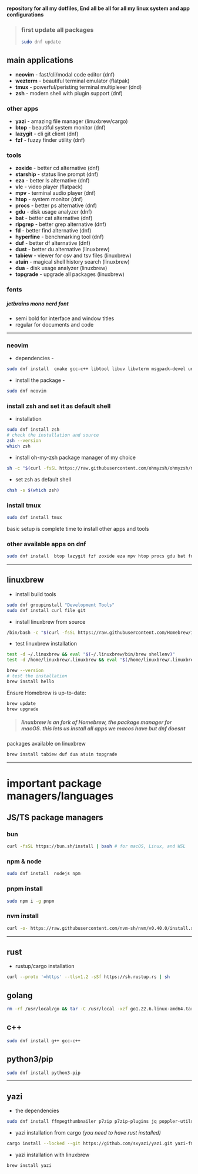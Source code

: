 #### repository for all my dotfiles, End all be all for all my linux system and app configurations

> ### first update all packages
>
> ```bash
> sudo dnf update
> ```

## main applications

-   **neovim** - fast/cli/modal code editor (dnf)
-   **wezterm** - beautiful terminal emulator (flatpak)
-   **tmux** - powerful/peristing terminal multiplexer (dnd)
-   **zsh** - modern shell with plugin support (dnf)

### other apps

-   **yazi** - amazing file manager (linuxbrew/cargo)
-   **btop** - beautiful system monitor (dnf)
-   **lazygit** - cli git client (dnf)
-   **fzf** - fuzzy finder utility (dnf)

### tools

-   **zoxide** - better cd alternative (dnf)
-   **starship** - status line prompt (dnf)
-   **eza** - better ls alternative (dnf)
-   **vlc** - video player (flatpack)
-   **mpv** - terminal audio player (dnf)
-   **htop** - system monitor (dnf)
-   **procs** - better ps alternative (dnf)
-   **gdu** - disk usage analyzer (dnf)
-   **bat** - better cat alternative (dnf)
-   **ripgrep** - better grep alternative (dnf)
-   **fd** - better find alternative (dnf)
-   **hyperfine** - benchmarking tool (dnf)
-   **duf** - better df alternative (dnf)
-   **dust** - better du alternative (linuxbrew)
-   **tabiew** - viewer for csv and tsv files (linuxbrew)
-   **atuin** - magical shell history search (linuxbrew)
-   **dua** - disk usage analyzer (linuxbrew)
-   **topgrade** - upgrade all packages (linuxbrew)

### fonts

##### jetbrains mono nerd font

-   semi bold for interface and window titles
-   regular for documents and code

---

### neovim

-   dependencies -

```bash
sudo dnf install  cmake gcc-c++ libtool libuv libvterm msgpack-devel unibilium gettext-devel lua-devel
```

-   install the package -

```bash
sudo dnf neovim
```

### install zsh and set it as default shell

-   installation

```bash
sudo dnf install zsh
# check the installation and source
zsh --version
which zsh
```

-   install oh-my-zsh package manager of my choice

```bash
sh -c "$(curl -fsSL https://raw.githubusercontent.com/ohmyzsh/ohmyzsh/master/tools/install.sh)"
```

-   set zsh as default shell

```bash
chsh -s $(which zsh)
```

### install tmux

```bash
sudo dnf install tmux
```

basic setup is complete time to install other apps and tools

### other available apps on dnf

```bash
sudo dnf install  btop lazygit fzf zoxide eza mpv htop procs gdu bat fd hyperfine
```

---

## linuxbrew

-   install build tools

```bash
sudo dnf groupinstall "Development Tools"
sudo dnf install curl file git
```

-   install linuxbrew from source

```bash
/bin/bash -c "$(curl -fsSL https://raw.githubusercontent.com/Homebrew/install/HEAD/install.sh)"
```

-   test linuxbrew installation

```bash
test -d ~/.linuxbrew && eval "$(~/.linuxbrew/bin/brew shellenv)"
test -d /home/linuxbrew/.linuxbrew && eval "$(/home/linuxbrew/.linuxbrew/bin/brew shellenv)"

brew --version
# test the installation
brew install hello
```

Ensure Homebrew is up-to-date:

```bash
brew update
brew upgrade
```

> ##### linuxbrew is an fork of Homebrew, the package manager for macOS. this lets us install all apps we macos have but dnf doesnt

packages available on linuxbrew

```bash
brew install tabiew duf dua atuin topgrade
```

---

# important package managers/languages

## JS/TS package managers

### bun

```bash
curl -fsSL https://bun.sh/install | bash # for macOS, Linux, and WSL
```

### npm & node

```bash
sudo dnf install  nodejs npm
```

### pnpm install

```bash
sudo npm i -g pnpm
```

### nvm install

```bash
curl -o- https://raw.githubusercontent.com/nvm-sh/nvm/v0.40.0/install.sh | bash
```

---

## rust

-   rustup/cargo installation

```bash
curl --proto '=https' --tlsv1.2 -sSf https://sh.rustup.rs | sh
```

## golang

```bash
rm -rf /usr/local/go && tar -C /usr/local -xzf go1.22.6.linux-amd64.tar.gz
```

## c++

```bash
sudo dnf install g++ gcc-c++
```

## python3/pip

```bash
sudo dnf install python3-pip
```

---

## yazi

-   the dependencies

```bash
sudo dnf install ffmpegthumbnailer p7zip p7zip-plugins jq poppler-utils fd-find ripgrep fzf zoxide ImageMagick xclip xsel wl-clipboard
```

-   yazi installation from cargo _(you need to have rust installed)_

```bash
cargo install --locked --git https://github.com/sxyazi/yazi.git yazi-fm yazi-cli
```

-   yazi installation with linuxbrew

```bash
brew install yazi
```
